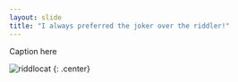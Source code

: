 ```yaml
---
layout: slide
title: "I always preferred the joker over the riddler!"
---
```


Caption here

![riddlocat](https://octodex.github.com/images/riddlocat.png)
{: .center}
